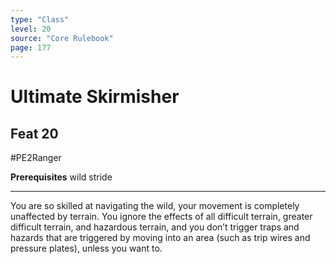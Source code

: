 ```yaml
---
type: "Class"
level: 20
source: "Core Rulebook"
page: 177
---
```

# Ultimate Skirmisher
## Feat 20
#PE2Ranger

**Prerequisites** wild stride

---
You are so skilled at navigating the wild, your movement is completely unaffected by terrain. You ignore the effects of all difficult terrain, greater difficult terrain, and hazardous terrain, and you don’t trigger traps and hazards that are triggered by moving into an area (such as trip wires and pressure plates), unless you want to.